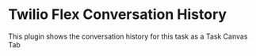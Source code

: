 # Twilio Flex Conversation History

This plugin shows the conversation history for this task as a Task Canvas Tab

